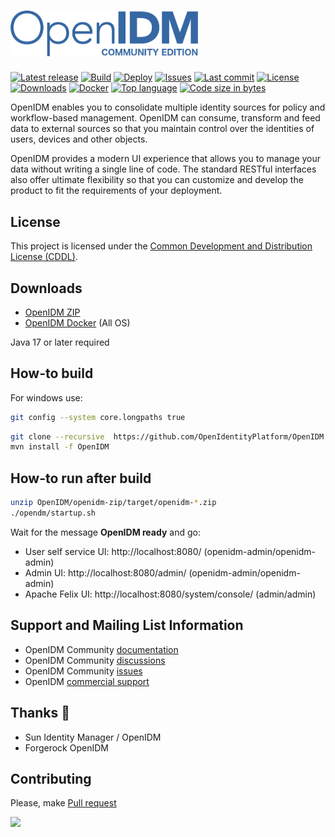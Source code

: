 # <img alt="OpenIDM Logo" src="https://github.com/OpenIdentityPlatform/OpenIDM/raw/master/logo.png" width="300"/>
[![Latest release](https://img.shields.io/github/release/OpenIdentityPlatform/OpenIDM.svg)](https://github.com/OpenIdentityPlatform/OpenIDM/releases)
[![Build](https://github.com/OpenIdentityPlatform/OpenIDM/actions/workflows/build.yml/badge.svg)](https://github.com/OpenIdentityPlatform/OpenIDM/actions/workflows/build.yml)
[![Deploy](https://github.com/OpenIdentityPlatform/OpenIDM/actions/workflows/deploy.yml/badge.svg)](https://github.com/OpenIdentityPlatform/OpenIDM/actions/workflows/deploy.yml)
[![Issues](https://img.shields.io/github/issues/OpenIdentityPlatform/OpenIDM.svg)](https://github.com/OpenIdentityPlatform/OpenIDM/issues)
[![Last commit](https://img.shields.io/github/last-commit/OpenIdentityPlatform/OpenIDM.svg)](https://github.com/OpenIdentityPlatform/OpenIDM/commits/master)
[![License](https://img.shields.io/badge/license-CDDL-blue.svg)](https://github.com/OpenIdentityPlatform/OpenIDM/blob/master/LICENSE.md)
[![Downloads](https://img.shields.io/github/downloads/OpenIdentityPlatform/OpenIDM/total.svg)](https://github.com/OpenIdentityPlatform/OpenIDM/releases)
[![Docker](https://img.shields.io/docker/pulls/openidentityplatform/openidm.svg)](https://hub.docker.com/r/openidentityplatform/openidm)
[![Top language](https://img.shields.io/github/languages/top/OpenIdentityPlatform/OpenIDM.svg)](https://github.com/OpenIdentityPlatform/OpenIDM)
[![Code size in bytes](https://img.shields.io/github/languages/code-size/OpenIdentityPlatform/OpenIDM.svg)](https://github.com/OpenIdentityPlatform/OpenIDM)

OpenIDM enables you to consolidate multiple identity sources for policy and workflow-based management. OpenIDM can 
consume, transform and feed data to external sources so that you maintain control over the identities of users, 
devices and other objects.

OpenIDM provides a modern UI experience that allows you to manage your data without writing a single line of code. The 
standard RESTful interfaces also offer ultimate flexibility so that you can customize and develop the product to fit the
requirements of your deployment.

## License
This project is licensed under the [Common Development and Distribution License (CDDL)](https://github.com/OpenIdentityPlatform/OpenIDM/blob/master/LICENSE.md). 

## Downloads 
* [OpenIDM ZIP](https://github.com/OpenIdentityPlatform/OpenIDM/releases)
* [OpenIDM Docker](https://hub.docker.com/r/openidentityplatform/openidm/) (All OS) 

Java 17 or later required

## How-to build
For windows use:
```bash
git config --system core.longpaths true
```

```bash
git clone --recursive  https://github.com/OpenIdentityPlatform/OpenIDM.git
mvn install -f OpenIDM
```

## How-to run after build
```bash
unzip OpenIDM/openidm-zip/target/openidm-*.zip
./opendm/startup.sh
```
Wait for the message **OpenIDM ready** and go:

* User self service UI: http://localhost:8080/ (openidm-admin/openidm-admin)
* Admin UI: http://localhost:8080/admin/ (openidm-admin/openidm-admin)
* Apache Felix UI: http://localhost:8080/system/console/ (admin/admin)

## Support and Mailing List Information
* OpenIDM Community [documentation](https://github.com/OpenIdentityPlatform/OpenIDM/wiki)
* OpenIDM Community [discussions](https://github.com/OpenIdentityPlatform/OpenIDM/discussions)
* OpenIDM Community [issues](https://github.com/OpenIdentityPlatform/OpenIDM/issues)
* OpenIDM [commercial support](https://github.com/OpenIdentityPlatform/.github/wiki/Approved-Vendor-List)

## Thanks 🥰
* Sun Identity Manager / OpenIDM
* Forgerock OpenIDM

## Contributing
Please, make [Pull request](https://github.com/OpenIdentityPlatform/OpenIDM/pulls)

<a href="https://github.com/OpenIdentityPlatform/OpenIDM/graphs/contributors">
  <img src="https://contributors-img.web.app/image?repo=OpenIdentityPlatform/OpenIDM" />
</a>

